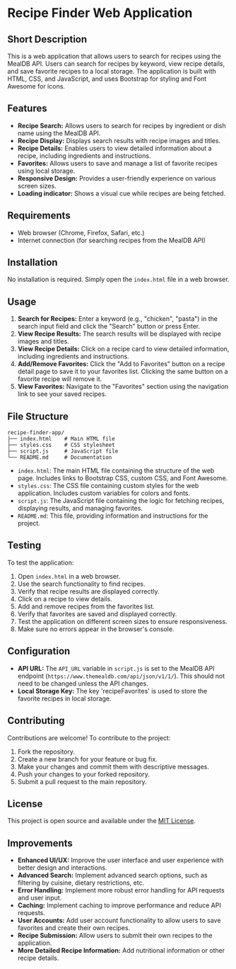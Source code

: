# Recipe Finder Web Application

## Short Description

This is a web application that allows users to search for recipes using the MealDB API. Users can search for recipes by keyword, view recipe details, and save favorite recipes to a local storage. The application is built with HTML, CSS, and JavaScript, and uses Bootstrap for styling and Font Awesome for icons.

## Features

*   **Recipe Search:** Allows users to search for recipes by ingredient or dish name using the MealDB API.
*   **Recipe Display:** Displays search results with recipe images and titles.
*   **Recipe Details:** Enables users to view detailed information about a recipe, including ingredients and instructions.
*   **Favorites:** Allows users to save and manage a list of favorite recipes using local storage.
*   **Responsive Design:** Provides a user-friendly experience on various screen sizes.
*   **Loading indicator:** Shows a visual cue while recipes are being fetched.

## Requirements

*   Web browser (Chrome, Firefox, Safari, etc.)
*   Internet connection (for searching recipes from the MealDB API)

## Installation

No installation is required. Simply open the `index.html` file in a web browser.

## Usage

1.  **Search for Recipes:** Enter a keyword (e.g., "chicken", "pasta") in the search input field and click the "Search" button or press Enter.
2.  **View Recipe Results:** The search results will be displayed with recipe images and titles.
3.  **View Recipe Details:** Click on a recipe card to view detailed information, including ingredients and instructions.
4.  **Add/Remove Favorites:** Click the "Add to Favorites" button on a recipe detail page to save it to your favorites list. Clicking the same button on a favorite recipe will remove it.
5.  **View Favorites:** Navigate to the "Favorites" section using the navigation link to see your saved recipes.

## File Structure

```
recipe-finder-app/
├── index.html    # Main HTML file
├── styles.css    # CSS stylesheet
├── script.js     # JavaScript file
└── README.md     # Documentation
```

*   `index.html`: The main HTML file containing the structure of the web page. Includes links to Bootstrap CSS, custom CSS, and Font Awesome.
*   `styles.css`: The CSS file containing custom styles for the web application. Includes custom variables for colors and fonts.
*   `script.js`: The JavaScript file containing the logic for fetching recipes, displaying results, and managing favorites.
*   `README.md`: This file, providing information and instructions for the project.

## Testing

To test the application:

1.  Open `index.html` in a web browser.
2.  Use the search functionality to find recipes.
3.  Verify that recipe results are displayed correctly.
4.  Click on a recipe to view details.
5.  Add and remove recipes from the favorites list.
6.  Verify that favorites are saved and displayed correctly.
7.  Test the application on different screen sizes to ensure responsiveness.
8.  Make sure no errors appear in the browser's console.

## Configuration

*   **API URL:** The `API_URL` variable in `script.js` is set to the MealDB API endpoint (`https://www.themealdb.com/api/json/v1/1/`).  This should not need to be changed unless the API changes.
*   **Local Storage Key:** The key 'recipeFavorites' is used to store the favorite recipes in local storage.

## Contributing

Contributions are welcome! To contribute to the project:

1.  Fork the repository.
2.  Create a new branch for your feature or bug fix.
3.  Make your changes and commit them with descriptive messages.
4.  Push your changes to your forked repository.
5.  Submit a pull request to the main repository.

## License

This project is open source and available under the [MIT License](LICENSE).

## Improvements

*   **Enhanced UI/UX:** Improve the user interface and user experience with better design and interactions.
*   **Advanced Search:** Implement advanced search options, such as filtering by cuisine, dietary restrictions, etc.
*   **Error Handling:** Implement more robust error handling for API requests and user input.
*   **Caching:** Implement caching to improve performance and reduce API requests.
*   **User Accounts:** Add user account functionality to allow users to save favorites and create their own recipes.
*   **Recipe Submission:** Allow users to submit their own recipes to the application.
*   **More Detailed Recipe Information:** Add nutritional information or other recipe details.